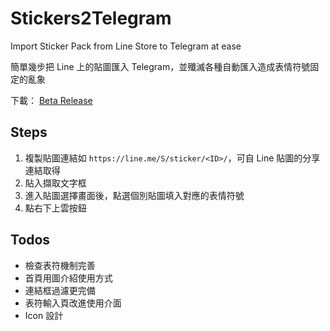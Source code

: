 # Stickers2Telegram
Import Sticker Pack from Line Store to  Telegram at ease

簡單幾步把 Line 上的貼圖匯入 Telegram，並殲滅各種自動匯入造成表情符號固定的亂象

下載： [Beta Release](https://github.com/samx81/Stickers2Telegram/releases/download/v0.2-beta/Stickers2Telegram_v02beta.apk)

## Steps
1. 複製貼圖連結如 `https://line.me/S/sticker/<ID>/`，可自 Line 貼圖的分享連結取得
2. 貼入擷取文字框
3. 進入貼圖選擇畫面後，點選個別貼圖填入對應的表情符號
4. 點右下上雲按鈕

## Todos
- 檢查表符機制完善
- 首頁用圖介紹使用方式
- 連結框過濾更完備
- 表符輸入頁改進使用介面
- Icon 設計
